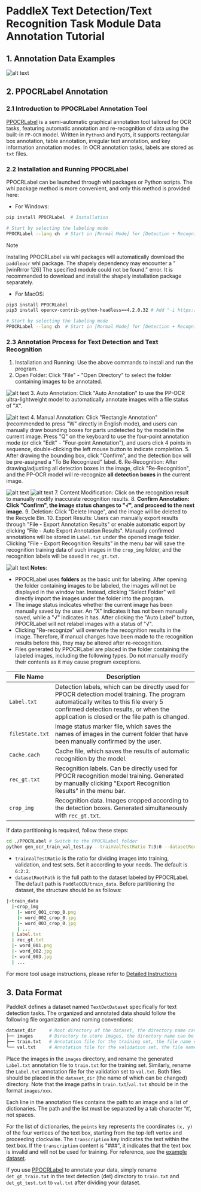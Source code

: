 # PaddleX Text Detection/Text Recognition Task Module Data Annotation Tutorial

## 1. Annotation Data Examples

![alt text](/tmp/images/data_prepare/ocr/01.png)

## 2. PPOCRLabel Annotation

### 2.1 Introduction to PPOCRLabel Annotation Tool
[PPOCRLabel](https://github.com/PFCCLab/PPOCRLabel) is a semi-automatic graphical annotation tool tailored for OCR tasks, featuring automatic annotation and re-recognition of data using the built-in `PP-OCR` model. Written in `Python3` and `PyQT5`, it supports rectangular box annotation, table annotation, irregular text annotation, and key information annotation modes. In OCR annotation tasks, labels are stored as `txt` files.

### 2.2 Installation and Running PPOCRLabel
PPOCRLabel can be launched through whl packages or Python scripts. The whl package method is more convenient, and only this method is provided here:

* For Windows:
```bash
pip install PPOCRLabel  # Installation

# Start by selecting the labeling mode
PPOCRLabel --lang ch  # Start in [Normal Mode] for [Detection + Recognition] scenarios
```

>[!NOTE]
>Installing PPOCRLabel via whl packages will automatically download the `paddleocr` whl package. The shapely dependency may encounter a "[winRrror 126] The specified module could not be found." error. It is recommended to download and install the shapely installation package separately.

* For MacOS:
```bash
pip3 install PPOCRLabel
pip3 install opencv-contrib-python-headless==4.2.0.32 # Add "-i https://mirror.baidu.com/pypi/simple" for faster downloads

# Start by selecting the labeling mode
PPOCRLabel --lang ch  # Start in [Normal Mode] for [Detection + Recognition] scenarios
```

### 2.3 Annotation Process for Text Detection and Text Recognition
1. Installation and Running: Use the above commands to install and run the program.
2. Open Folder: Click "File" - "Open Directory" to select the folder containing images to be annotated.

![alt text](/tmp/images/data_prepare/ocr/02.png)
3. Auto Annotation: Click "Auto Annotation" to use the PP-OCR ultra-lightweight model to automatically annotate images with a file status of "X".

![alt text](/tmp/images/data_prepare/ocr/03.png)
4. Manual Annotation: Click "Rectangle Annotation" (recommended to press "W" directly in English mode), and users can manually draw bounding boxes for parts undetected by the model in the current image. Press "Q" on the keyboard to use the four-point annotation mode (or click "Edit" - "Four-point Annotation"), and users click 4 points in sequence, double-clicking the left mouse button to indicate completion.
5. After drawing the bounding box, click "Confirm", and the detection box will be pre-assigned a "To Be Recognized" label.
6. Re-Recognition: After drawing/adjusting all detection boxes in the image, click "Re-Recognition", and the PP-OCR model will re-recognize **all detection boxes** in the current image.

![alt text](/tmp/images/data_prepare/ocr/04.png)
![alt text](/tmp/images/data_prepare/ocr/05.png)
7. Content Modification: Click on the recognition result to manually modify inaccurate recognition results.
8. **Confirm Annotation: Click "Confirm", the image status changes to "√", and proceed to the next image.**
9. Deletion: Click "Delete Image", and the image will be deleted to the Recycle Bin.
10. Export Results: Users can manually export results through "File - Export Annotation Results" or enable automatic export by clicking "File - Auto Export Annotation Results". Manually confirmed annotations will be stored in `Label.txt` under the opened image folder. Clicking "File - Export Recognition Results" in the menu bar will save the recognition training data of such images in the `crop_img` folder, and the recognition labels will be saved in `rec_gt.txt`.


![alt text](/tmp/images/data_prepare/ocr/06.png)
**Notes**:

* PPOCRLabel uses **folders** as the basic unit for labeling. After opening the folder containing images to be labeled, the images will not be displayed in the window bar. Instead, clicking "Select Folder" will directly import the images under the folder into the program.
* The image status indicates whether the current image has been manually saved by the user. An "X" indicates it has not been manually saved, while a "√" indicates it has. After clicking the "Auto Label" button, PPOCRLabel will not relabel images with a status of "√".
* Clicking "Re-recognize" will overwrite the recognition results in the image. Therefore, if manual changes have been made to the recognition results before this, they may be altered after re-recognition.
* Files generated by PPOCRLabel are placed in the folder containing the labeled images, including the following types. Do not manually modify their contents as it may cause program exceptions.

| File Name | Description |
|-|-|
|`Label.txt` | Detection labels, which can be directly used for PPOCR detection model training. The program automatically writes to this file every 5 confirmed detection results, or when the application is closed or the file path is changed. |
|`fileState.txt` | Image status marker file, which saves the names of images in the current folder that have been manually confirmed by the user. |
|`Cache.cach` | Cache file, which saves the results of automatic recognition by the model. |
|`rec_gt.txt` | Recognition labels. Can be directly used for PPOCR recognition model training. Generated by manually clicking "Export Recognition Results" in the menu bar. |
|`crop_img` | Recognition data. Images cropped according to the detection boxes. Generated simultaneously with `rec_gt.txt`. |

If data partitioning is required, follow these steps:

```bash
cd ./PPOCRLabel # Switch to the PPOCRLabel folder
python gen_ocr_train_val_test.py --trainValTestRatio 7:3:0 --datasetRootPath ../train_data
```
* `trainValTestRatio` is the ratio for dividing images into training, validation, and test sets. Set it according to your needs. The default is `6:2:2`.
* `datasetRootPath` is the full path to the dataset labeled by PPOCRLabel. The default path is `PaddleOCR/train_data`. Before partitioning the dataset, the structure should be as follows:

```ruby
|-train_data
  |-crop_img
    |- word_001_crop_0.png
    |- word_002_crop_0.jpg
    |- word_003_crop_0.jpg
    | ...
  | Label.txt
  | rec_gt.txt
  |- word_001.png
  |- word_002.jpg
  |- word_003.jpg
  | ...
```
For more tool usage instructions, please refer to [Detailed Instructions](https://github.com/PaddlePaddle/PaddleOCR/blob/release/2.7/PPOCRLabel/README.md)


## 3. Data Format
PaddleX defines a dataset named `TextDetDataset` specifically for text detection tasks. The organized and annotated data should follow the following file organization and naming conventions:

```bash
dataset_dir     # Root directory of the dataset, the directory name can be changed
├── images      # Directory to store images, the directory name can be changed but should correspond to the content in train.txt and val.txt
├── train.txt   # Annotation file for the training set, the file name cannot be changed. Example content: images/img_0.jpg \t [{"transcription": "MASA", "points": [[310, 104], [416, 141], [418, 216], [312, 179]]}, {...}]
└── val.txt     # Annotation file for the validation set, the file name cannot be changed. Example content: images/img_61.jpg \t [{"transcription": "TEXT", "points": [[31, 10], [310, 140], [420, 220], [310, 170]]}, {...}]
```
Place the images in the `images` directory, and rename the generated `Label.txt` annotation file to `train.txt` for the training set. Similarly, rename the `Label.txt` annotation file for the validation set to `val.txt`. Both files should be placed in the `dataset_dir` (the name of which can be changed) directory. Note that the image paths in `train.txt`/`val.txt` should be in the format `images/xxx`.

Each line in the annotation files contains the path to an image and a list of dictionaries. The path and the list must be separated by a tab character ‘\t’, not spaces.

For the list of dictionaries, the `points` key represents the coordinates `(x, y)` of the four vertices of the text box, starting from the top-left vertex and proceeding clockwise. The `transcription` key indicates the text within the text box. If the `transcription` content is "###", it indicates that the text box is invalid and will not be used for training. For reference, see the [example dataset](https://paddle-model-ecology.bj.bcebos.com/paddlex/data/ocr_det_dataset_examples.tar).

If you use [PPOCRLabel](https://github.com/PaddlePaddle/PaddleOCR/blob/release/2.7/PPOCRLabel/README.md) to annotate your data, simply rename `det_gt_train.txt` in the text detection (det) directory to `train.txt` and `det_gt_test.txt` to `val.txt` after dividing your dataset.
